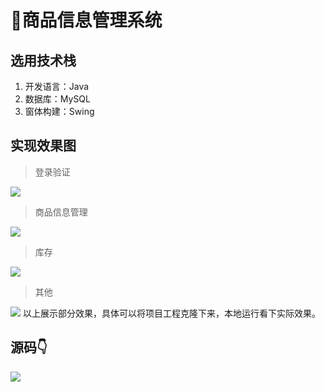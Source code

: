 # 🍿商品信息管理系统

<MyGlobalComponent />


## 选用技术栈

1. 开发语言：Java
2. 数据库：MySQL
3. 窗体构建：Swing



## 实现效果图
> 登录验证

![](http://cdn.qiniu.liyansheng.top/img/06f4d006d9874dcd85bda61efb83302f.png)

> 商品信息管理

![](http://cdn.qiniu.liyansheng.top/img/c5eb2e84fd1e4861ae77d99c359963a4.png)

> 库存

![](http://cdn.qiniu.liyansheng.top/img/f80abe95d304488bb443592a03c76a47.png)

> 其他

![](http://cdn.qiniu.liyansheng.top/img/c8ffb7fb603f4913aeeff3f92fff41c4.png)
以上展示部分效果，具体可以将项目工程克隆下来，本地运行看下实际效果。






## 源码👇
<gzh />

![](http://cdn.qiniu.liyansheng.top/img/20240526171927.png)

